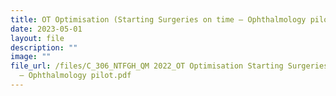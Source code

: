```yaml
---
title: OT Optimisation (Starting Surgeries on time – Ophthalmology pilot)
date: 2023-05-01
layout: file
description: ""
image: ""
file_url: /files/C_306_NTFGH_QM 2022_OT Optimisation Starting Surgeries on time
  – Ophthalmology pilot.pdf
---
```

